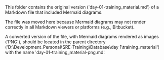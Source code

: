 This folder contains the original version ('day-01-training_material.md') of a Markdown file that included Mermaid diagrams.

The file was moved here because Mermaid diagrams may not render correctly in all Markdown viewers or platforms (e.g., Bitbucket).

A converted version of the file, with Mermaid diagrams rendered as images ('PNG'), should be located in the parent directory ('D:\Development_Personal\SRE-Training\Database\day 1\training_material') with the name 'day-01-training_material-png.md'.
